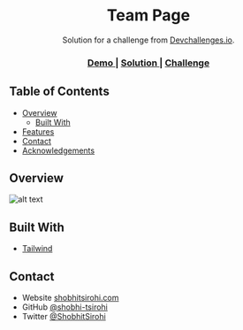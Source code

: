 

<h1 align="center">Team Page</h1>

<div align="center">
   Solution for a challenge from  <a href="http://devchallenges.io" target="_blank">Devchallenges.io</a>.
</div>

<div align="center">
  <h3>
    <a href="https://https://hopeful-sinoussi-408375.netlify.app/">
      Demo
    </a>
    <span> | </span>
    <a href="https://https://devchallenges.io/solutions/xqhVFY8XPc544DjKphCz">
      Solution
    </a>
    <span> | </span>
    <a href="https://devchallenges.io/challenges/hhmesazsqgKXrTkYkt0U">
      Challenge
    </a>
  </h3>
</div>



## Table of Contents

- [Overview](#overview)
  - [Built With](#built-with)
- [Features](#features)
- [Contact](#contact)
- [Acknowledgements](#acknowledgements)



## Overview

![alt text](https://github.com/shobhit-sirohi/team-page/blob/[branch]/image.jpg?raw=true)


## Built With

- [Tailwind](https://tailwindcss.com/)

## Contact

- Website [shobhitsirohi.com](https://www.shobhitsirohi.com/)
- GitHub [@shobhi-tsirohi](https://github.com/shobhit-sirohi)
- Twitter [@ShobhitSirohi](https://twitter.com/ShobhitSirohi)
